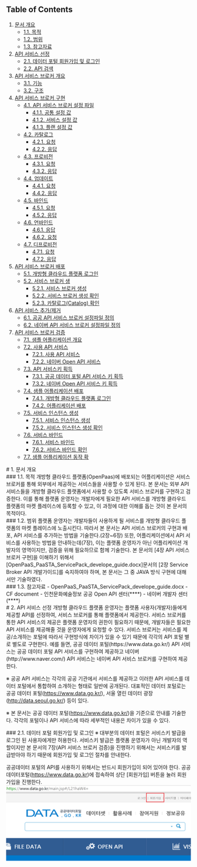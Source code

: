 
## Table of Contents
1. [문서 개요](#1)
     * [1.1. 목적](#2)
     * [1.2. 범위](#3)
     * [1.3. 참고자료](#4)
2. [API 서비스 선정](#5)
     * [2.1. 데이터 포털 회원가입 및 로그인](#6)
     * [2.2. API 검색](#7)
3. [API 서비스 브로커 개요](#8)
     * [3.1. 기능](#9)
     * [3.2. 구조](#10)
4. [API 서비스 브로커 구현](#11)
     * [4.1. API 서비스 브로커 설정 파일](#12)
         * [4.1.1. 공통 설정 값](#13)
         * [4.1.2. 서비스 설정 값](#14)
         * [4.1.3. 플랜 설정 값](#15)
     * [4.2. 카탈로그](#16)
         * [4.2.1. 요청](#17)
         * [4.2.2. 응답](#18)
     * [4.3. 프로비전](#19)
         * [4.3.1. 요청](#20)
         * [4.3.2. 응답](#21)
     * [4.4. 업데이트](#22)
         * [4.4.1. 요청](#23)
         * [4.4.2. 응답](#24)
     * [4.5. 바인드](#25)
         * [4.5.1. 요청](#26)
         * [4.5.2. 응답](#27)
     * [4.6. 언바인드](#28)
         * [4.6.1. 응답](#29)
         * [4.6.2. 요청](#30)
     * [4.7. 디프로비전](#31)
         * [4.7.1. 요청](#32)
         * [4.7.2. 응답](#33)
5. [API 서비스 브로커 배포](#34)
     * [5.1. 개방형 클라우드 플랫폼 로그인](#35)
     * [5.2. 서비스 브로커 생](#36)
         * [5.2.1. 서비스 브로커 생성](#37)
         * [5.2.2. 서비스 브로커 생성 확인](#38)
         * [5.2.3. 카탈로그(Catalog) 확인](#39)
6. [API 서비스 추가/제거](#40)
     * [6.1. 공공 API 서비스 브로커 설정파일 정의](#41)
     * [6.2. 네이버 API 서비스 브로커 설정파일 정의](#42)
7. [API 서비스 브로커 검증](#43)
     * [7.1. 샘플 어플리케이션 개요](#44)
     * [7.2. 사용 API 서비스](#45)
         * [7.2.1. 사용 API 서비스](#46)
         * [7.2.2. 네이버 Open API 서비스](#47)
     * [7.3. API 서비스키 획득](#48)
         * [7.3.1. 공공 데이터 포털 API 서비스 키 획득](#49)
         * [7.3.2. 네이버 Open API 서비스 키 획득](#50)
     * [7.4. 샘플 어플리케이션 배포](#51)
         * [7.4.1. 개방형 클라우드 플랫폼 로그인](#52)
         * [7.4.2. 어플리케이션 배포](#53)
     * [7.5. 서비스 인스턴스 생성](#54)
         * [7.5.1. 서비스 인스턴스 생성](#55)
         * [7.5.2. 서비스 인스턴스 생성 확인](#56)
     * [7.6. 서비스 바인드](#57)
         * [7.6.1. 서비스 바인드](#58)
         * [7.6.2. 서비스 바인드  확인](#59)
     * [7.7. 샘플 어플리케이션 동작 확](#60)

     


<div id='1'></div>
# 1. 문서 개요

<div id='2'></div>
### 1.1. 목적
개방형 클라우드 플랫폼(OpenPaas)에 배포되는 어플리케이션은 서비스 브로커를 통해 외부에서 제공하는 서비스들을 사용할 수 있게 된다. 본 문서는 외부 API 서비스들을 개방형 클라우드 플랫폼에서 사용할 수 있도록 서비스 브로커를 구현하고 검증한다. 이를 통해 플랫폼 운영자는 개발자에게 필요한 API 서비스를 개방형 클라우드 플랫폼의 마켓 플레이스에 등록할 수 있고, 이 과정에 대한 이해를 돕는 것이 본 문서의 목적이다.

<div id='3'></div>
### 1.2. 범위 
플랫폼 운영자는 개발자들이 사용하게 될 서비스를 개방형 클라우드 플랫폼의 마켓 플레이스에 노출시킨다. 따라서 본 문서는 API 서비스 브로커의 구현과 배포, API 서비스를 추가하는 방법을 기술한다.(2장~6장) 또한, 어플리케이션에서 API 서비스를 사용하는 방법을 안내하는데(7장), 이는 플랫폼 운영자가 아닌 어플리케이션 개발자의 영역이지만, 검증을 위해 필요하므로 함께 기술한다.
본 문서의 [4장 API 서비스 브로커 구현]을 이해하기 위해서 [OpenPaaS_PaaSTA_ServicePack_develope_guide.docx]문서의 [2장 Service Broker API 개발가이드]를 숙지하여야 하며, 본 문서는 그 중 JAVA 방식 구현에 대해서만 기술하였다.

<div id='4'></div>
### 1.3. 참고자료
- OpenPaaS_PaaSTA_ServicePack_develope_guide.docx
- CF document
- 인천문화예술정보 공공 Open API 센터(**<http://iq.ifac.or.kr/openAPI/look/culture_guide.php>**)
- 네이버 개발자 센터(**<http://developer.naver.com/wiki/pages/Tutorial_JavaScript>**)

<div id='5'></div>
#   2. API 서비스 선정
개방형 클라우드 플랫폼 운영자는 플랫폼 사용자(개발자)들에게 제공할 API를 선정하여, 서비스 브로커를 통해 플랫폼에서 제공한다. 서비스 브로커를 통한 API 서비스의 제공은 플랫폼 운영자의 권한이 필요하기 때문에, 개발자들은 필요한 API 서비스를 제공해줄 것을 운영자에게 요청할 수 있다. 서비스 브로커는 서비스를 제공/소개하는 포털에 따라서 구현방식에 차이가 있을 수 있기 때문에 각각의 API 포털 별로 별도로 구현한다. 예를 들면, 공공 데이터 포털(https://www.data.go.kr/) API 서비스는 공공 데이터 포털 API 서비스를 구현하여 제공하고 네이버(http://www.naver.com/) API 서비스는 네이버 API 서비스 브로커를 구현하여 제공한다.

※ 공공 API 서비스는 각각의 공공 기관에서 서비스를 제공하고 이러한 API 서비스를 데이터 포털에서 통합하여 소개하는 형태로 일반에 공개된다. 대표적인 데이터 포털로는 공공 데이터 포털(https://www.data.go.kr/), 서울 열린 데이터 광장(http://data.seoul.go.kr/) 등이 있다.

※ 본 문서는 공공 데이터 포털(https://www.data.go.kr/)을 기준으로 안내를 기술한다. 각각의 포털이나 API 서비스에 따라 세부적인 내용은 차이가 있을 수 있다.

<div id='6'></div>
### 2.1. 데이터 포털 회원가입 및 로그인
※ 대부분의 데이터 포털은 서비스키 발급을 로그인 된 사용자에게만 허용한다. 서비스키 발급은 플랫폼 운영자가 아닌 개발자의 역할이지만 본 문서의 7장(API 서비스 브로커 검증)을 진행하기 위해서는 서비스키를 발급받아야 하기 때문에 회원가입 및 로그인 절차를 안내한다. 

공공데이터 포털의 API를 사용하기 위해서는 반드시 회원가입이 되어 있어야 한다. 공공데이터포털(https://www.data.go.kr)에 접속하여 상단 [회원가입] 버튼을 눌러 회원가입을 진행한다.
![2-1-0-0]



[2-1-0-0]:/images/openpaas-service/publicapi/2-1-0-0.png
